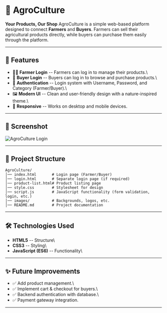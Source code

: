 # 🌱 AgroCulture

**Your Products, Our Shop**
AgroCulture is a simple web-based platform designed to connect
**Farmers** and **Buyers**. Farmers can sell their agricultural products
directly, while buyers can purchase them easily through the platform.

------------------------------------------------------------------------

## 🚀 Features

-   👨‍🌾 **Farmer Login** -- Farmers can log in to manage their products.\
-   🛒 **Buyer Login** -- Buyers can log in to browse and purchase
    products.\
-   🔑 **Authentication** -- Login system with Username, Password, and
    Category (Farmer/Buyer).\
-   🖼️ **Modern UI** -- Clean and user-friendly design with a
    nature-inspired theme.\
-   📱 **Responsive** -- Works on desktop and mobile devices.

------------------------------------------------------------------------

## 📸 Screenshot

![AgroCulture Login](./agrocul.jpg)

------------------------------------------------------------------------

## 📂 Project Structure

    AgroCulture/
    │── index.html       # Login page (Farmer/Buyer)
    │── login.html       # Separate login page (if required)
    │── product-list.html# Product listing page
    │── style.css        # Stylesheet for design
    │── script.js        # JavaScript functionality (form validation, login, etc.)
    │── images/          # Backgrounds, logos, etc.
    │── README.md        # Project documentation

------------------------------------------------------------------------

## 🛠️ Technologies Used

-   **HTML5** -- Structure\
-   **CSS3** -- Styling\
-   **JavaScript (ES6)** -- Functionality\

------------------------------------------------------------------------

## ✨ Future Improvements

-   ✅ Add product management.\
-   ✅ Implement cart & checkout for buyers.\
-   ✅ Backend authentication with database.\
-   ✅ Payment gateway integration.

------------------------------------------------------------------------

